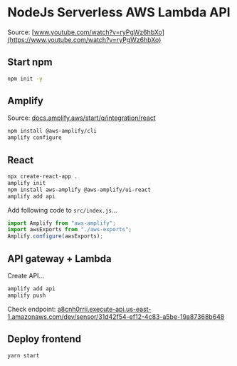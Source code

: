 # NodeJs Serverless AWS Lambda API

Source: [www.youtube.com/watch?v=ryPgWz6hbXo](https://www.youtube.com/watch?v=ryPgWz6hbXo)

## Start npm

```sh
npm init -y
```

## Amplify

Source: [docs.amplify.aws/start/q/integration/react](https://docs.amplify.aws/start/q/integration/react/)

```sh
npm install @aws-amplify/cli
amplify configure
```

## React

```sh
npx create-react-app .
amplify init
npm install aws-amplify @aws-amplify/ui-react
amplify add api
```

Add following code to `src/index.js`...

```js
import Amplify from "aws-amplify";
import awsExports from "./aws-exports";
Amplify.configure(awsExports);
```

## API gateway + Lambda

Create API...

```sh
amplify add api
amplify push
```

Check endpoint: [a8cnh0rrii.execute-api.us-east-1.amazonaws.com/dev/sensor/31d42f54-ef12-4c83-a5be-19a87368b648](https://a8cnh0rrii.execute-api.us-east-1.amazonaws.com/dev/sensor/31d42f54-ef12-4c83-a5be-19a87368b648)

## Deploy frontend

```sh
yarn start
```
